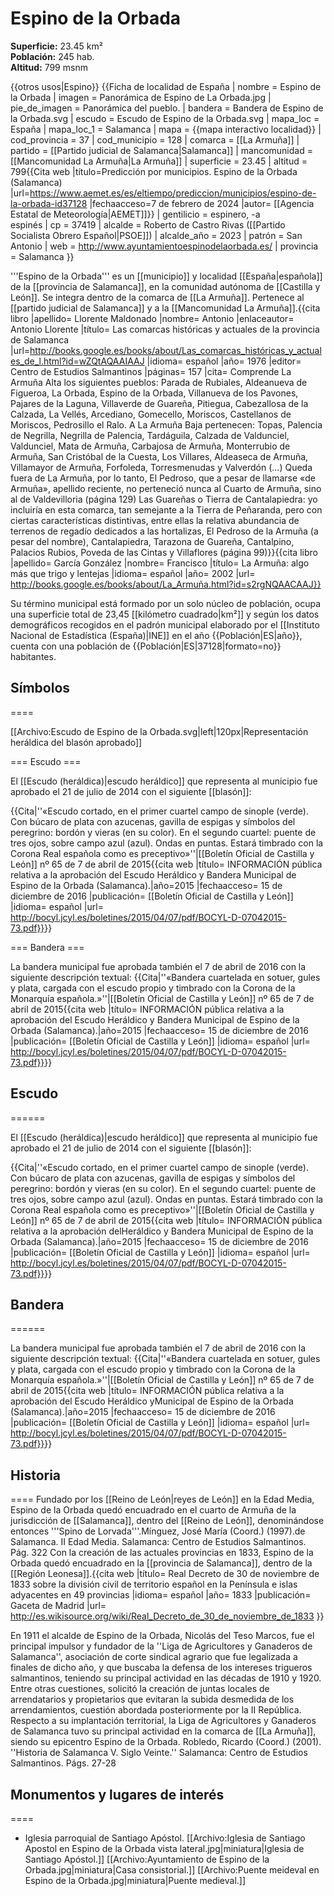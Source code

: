 # Espino de la Orbada

**Superficie:** 23.45 km²  
**Población:** 245 hab.  
**Altitud:** 799 msnm  

{{otros usos|Espino}}
{{Ficha de localidad de España
| nombre = Espino de la Orbada
| imagen = Panorámica de Espino de La Orbada.jpg
| pie_de_imagen = Panorámica del pueblo.
| bandera = Bandera de Espino de la Orbada.svg
| escudo = Escudo de Espino de la Orbada.svg
| mapa_loc = España
| mapa_loc_1 = Salamanca
| mapa = {{mapa interactivo localidad}}
| cod_provincia = 37
| cod_municipio = 128
| comarca = [[La Armuña]]
| partido = [[Partido judicial de Salamanca|Salamanca]]
| mancomunidad = [[Mancomunidad La Armuña|La Armuña]]
| superficie = 23.45
| altitud = 799<ref>{{Cita web |título=Predicción por municipios. Espino de la Orbada (Salamanca) |url=https://www.aemet.es/es/eltiempo/prediccion/municipios/espino-de-la-orbada-id37128 |fechaacceso=7 de febrero de 2024 |autor= [[Agencia Estatal de Meteorología|AEMET]]}}</ref>
| gentilicio = espinero, -a<br/>espinés
| cp = 37419
| alcalde = Roberto de Castro Rivas ([[Partido Socialista Obrero Español|PSOE]])
| alcalde_año = 2023
| patrón = San Antonio
| web = http://www.ayuntamientoespinodelaorbada.es/
| provincia = Salamanca
}}

'''Espino de la Orbada''' es un [[municipio]] y localidad [[España|española]] de la [[provincia de Salamanca]], en la comunidad autónoma de [[Castilla y León]]. Se integra dentro de la comarca de [[La Armuña]]. Pertenece al [[partido judicial de Salamanca]] y a la [[Mancomunidad La Armuña]].<ref>{{cita libro |apellido= Llorente Maldonado |nombre= Antonio |enlaceautor= Antonio Llorente |título= Las comarcas históricas y actuales de la provincia de Salamanca |url=http://books.google.es/books/about/Las_comarcas_históricas_y_actuales_de_l.html?id=wZQtAQAAIAAJ |idioma= español |año= 1976 |editor= Centro de Estudios Salmantinos |páginas= 157 |cita= Comprende La Armuña Alta los siguientes pueblos: Parada de Rubiales, Aldeanueva de Figueroa, La Orbada, Espino de la Orbada, Villanueva de los Pavones, Pajares de la Laguna, Villaverde de Guareña, Pitiegua, Cabezallosa de la Calzada, La Vellés, Arcediano, Gomecello, Moriscos, Castellanos de Moriscos, Pedrosillo el Ralo. A La Armuña Baja pertenecen: Topas, Palencia de Negrilla, Negrilla de Palencia, Tardáguila, Calzada de Valdunciel, Valdunciel, Mata de Armuña, Carbajosa de Armuña, Monterrubio de Armuña, San Cristóbal de la Cuesta, Los Villares, Aldeaseca de Armuña, Villamayor de Armuña, Forfoleda, Torresmenudas y Valverdón (...) Queda fuera de La Armuña, por lo tanto, El Pedroso, que a pesar de llamarse «de Armuña», apellido reciente, no perteneció nunca al Cuarto de Armuña, sino al de Valdevilloria (página 129) Las Guareñas o Tierra de Cantalapiedra: yo incluiría en esta comarca, tan semejante a la Tierra de Peñaranda, pero con ciertas características distintivas, entre ellas la relativa abundancia de terrenos de regadío dedicados a las hortalizas, El Pedroso de la Armuña (a pesar del nombre), Cantalapiedra, Tarazona de Guareña, Cantalpino, Palacios Rubios, Poveda de las Cintas y Villaflores (página 99)}}</ref><ref name=ref_duplicada_2>{{cita libro |apellido= García González |nombre= Francisco |título= La Armuña: algo más que trigo y lentejas |idioma= español |año= 2002 |url= http://books.google.es/books/about/La_Armuña.html?id=s2rgNQAACAAJ}}</ref>

Su término municipal está formado por un solo núcleo de población, ocupa una superficie total de 23,45&nbsp;[[kilómetro cuadrado|km²]] y según los datos demográficos recogidos en el padrón municipal elaborado por el [[Instituto Nacional de Estadística (España)|INE]] en el año {{Población|ES|año}}, cuenta con una población de {{Población|ES|37128|formato=no}} habitantes.

## Símbolos

====

[[Archivo:Escudo de Espino de la Orbada.svg|left|120px|Representación heráldica del blasón aprobado]]

=== Escudo ===

El [[Escudo (heráldica)|escudo heráldico]] que representa al municipio fue aprobado el 21 de julio de 2014 con el siguiente [[blasón]]:

{{Cita|''«Escudo cortado, en el primer cuartel campo de sinople (verde). Con búcaro de plata con azucenas, gavilla de espigas y símbolos del peregrino: bordón y vieras (en su color). En el segundo cuartel: puente de tres ojos, sobre campo azul (azul). Ondas en puntas. Estará timbrado con la Corona Real española como es preceptivo»''|[[Boletín Oficial de Castilla y León]] nº 65 de 7 de abril de 2015<ref name=ref_duplicada_5>{{cita web |título= INFORMACIÓN pública relativa a la aprobación del Escudo Heráldico y Bandera Municipal de Espino de la Orbada (Salamanca).|año=2015 |fechaacceso= 15 de diciembre de 2016 |publicación= [[Boletín Oficial de Castilla y León]] |idioma= español |url= http://bocyl.jcyl.es/boletines/2015/04/07/pdf/BOCYL-D-07042015-73.pdf}}</ref>}}

=== Bandera ===

La bandera municipal fue aprobada también el 7 de abril de 2016 con la siguiente descripción textual:
{{Cita|''«Bandera cuartelada en sotuer, gules y plata, cargada con el escudo propio y timbrado con la Corona de la Monarquía española.»''|[[Boletín Oficial de Castilla y León]] nº 65 de 7 de abril de 2015<ref name=ref_duplicada_5>{{cita web |título= INFORMACIÓN pública relativa a la aprobación del Escudo Heráldico y Bandera Municipal de Espino de la Orbada (Salamanca).|año=2015 |fechaacceso= 15 de diciembre de 2016 |publicación= [[Boletín Oficial de Castilla y León]] |idioma= español |url= http://bocyl.jcyl.es/boletines/2015/04/07/pdf/BOCYL-D-07042015-73.pdf}}</ref>}}

## Escudo

======

El [[Escudo (heráldica)|escudo heráldico]] que representa al municipio fue aprobado el 21 de julio de 2014 con el siguiente [[blasón]]:

{{Cita|''«Escudo cortado, en el primer cuartel campo de sinople (verde). Con búcaro de plata con azucenas, gavilla de espigas y símbolos del peregrino: bordón y vieras (en su color). En el segundo cuartel: puente de tres ojos, sobre campo azul (azul). Ondas en puntas. Estará timbrado con la Corona Real española como es preceptivo»''|[[Boletín Oficial de Castilla y León]] nº 65 de 7 de abril de 2015<ref name=ref_duplicada_5>{{cita web |título= INFORMACIÓN pública relativa a la aprobación delHeráldico y Bandera Municipal de Espino de la Orbada (Salamanca).|año=2015 |fechaacceso= 15 de diciembre de 2016 |publicación= [[Boletín Oficial de Castilla y León]] |idioma= español |url= http://bocyl.jcyl.es/boletines/2015/04/07/pdf/BOCYL-D-07042015-73.pdf}}</ref>}}

## Bandera

======

La bandera municipal fue aprobada también el 7 de abril de 2016 con la siguiente descripción textual:
{{Cita|''«Bandera cuartelada en sotuer, gules y plata, cargada con el escudo propio y timbrado con la Corona de la Monarquía española.»''|[[Boletín Oficial de Castilla y León]] nº 65 de 7 de abril de 2015<ref name=ref_duplicada_5>{{cita web |título= INFORMACIÓN pública relativa a la aprobación del Escudo Heráldico yMunicipal de Espino de la Orbada (Salamanca).|año=2015 |fechaacceso= 15 de diciembre de 2016 |publicación= [[Boletín Oficial de Castilla y León]] |idioma= español |url= http://bocyl.jcyl.es/boletines/2015/04/07/pdf/BOCYL-D-07042015-73.pdf}}</ref>}}

## Historia

====
Fundado por los [[Reino de León|reyes de León]] en la Edad Media, Espino de la Orbada quedó encuadrado en el cuarto de Armuña de la jurisdicción de [[Salamanca]], dentro del [[Reino de León]], denominándose entonces '''Spino de Lorvada'''.<ref>Mínguez, José María (Coord.) (1997).de Salamanca. II Edad Media. Salamanca: Centro de Estudios Salmantinos. Pág. 322</ref> Con la creación de las actuales provincias en 1833, Espino de la Orbada quedó encuadrado en la [[provincia de Salamanca]], dentro de la [[Región Leonesa]].<ref>{{cita web |título= Real Decreto de 30 de noviembre de 1833 sobre la división civil de territorio español en la Península e islas adyacentes en 49 provincias |idioma= español |año= 1833 |publicación= Gaceta de Madrid |url= http://es.wikisource.org/wiki/Real_Decreto_de_30_de_noviembre_de_1833 }}</ref>

En 1911 el alcalde de Espino de la Orbada, Nicolás del Teso Marcos, fue el principal impulsor y fundador de la ''Liga de Agricultores y Ganaderos de Salamanca'', asociación de corte sindical agrario que fue legalizada a finales de dicho año, y que buscaba la defensa de los intereses trigueros salmantinos, teniendo su principal actividad en las décadas de 1910 y 1920. Entre otras cuestiones, solicitó la creación de juntas locales de arrendatarios y propietarios que evitaran la subida desmedida de los arrendamientos, cuestión abordada posteriormente por la II República. Respecto a su implantación territorial, la Liga de Agricultores y Ganaderos de Salamanca tuvo su principal actividad en la comarca de [[La Armuña]], siendo su epicentro Espino de la Orbada.<ref> Robledo, Ricardo (Coord.) (2001). ''Historia de Salamanca V. Siglo Veinte.'' Salamanca: Centro de Estudios Salmantinos. Págs. 27-28</ref>

## Monumentos y lugares de interés

====
* Iglesia parroquial de Santiago Apóstol.
[[Archivo:Iglesia de Santiago Apostol en Espino de la Orbada vista lateral.jpg|miniatura|Iglesia de Santiago Apóstol.]]
[[Archivo:Ayuntamiento de Espino de la Orbada.jpg|miniatura|Casa consistorial.]]
[[Archivo:Puente meideval en Espino de la Orbada.jpg|miniatura|Puente medieval.]]